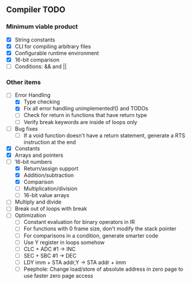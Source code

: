 Compiler TODO
-------------

### Minimum viable product

- [X] String constants
- [X] CLI for compiling arbitrary files
- [X] Configurable runtime environment
- [X] 16-bit comparison
- [ ] Conditions: && and ||

### Other items

- [ ] Error Handling
  - [X] Type checking
  - [X] Fix all error handling unimplemented!() and TODOs
  - [ ] Check for return in functions that have return type
  - [ ] Verify break keywords are inside of loops only
- [ ] Bug fixes
  - [ ] If a void function doesn't have a return statement, generate a RTS instruction at the end
- [X] Constants
- [X] Arrays and pointers
- [ ] 16-bit numbers
  - [X] Return/assign support
  - [X] Addition/subtraction
  - [X] Comparison
  - [ ] Multiplication/division
  - [ ] 16-bit value arrays
- [ ] Multiply and divide
- [ ] Break out of loops with break
- [ ] Optimization
  - [ ] Constant evaluation for binary operators in IR
  - [ ] For functions with 0 frame size, don't modify the stack pointer
  - [ ] For comparisons in a condition, generate smarter code
  - [ ] Use Y register in loops somehow
  - [ ] CLC + ADC #1 -> INC
  - [ ] SEC + SBC #1 -> DEC
  - [ ] LDY imm + STA addr,Y -> STA addr + imm
  - [ ] Peephole: Change load/store of absolute address in zero page to use faster zero page access
